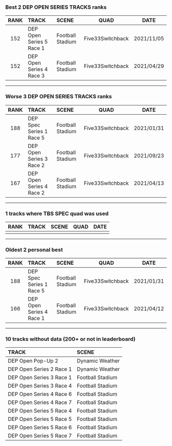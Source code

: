 ### Best 2 DEP OPEN SERIES TRACKS ranks
|RANK|TRACK|SCENE|QUAD|DATE|
|:---:|:---|:---|:---:|:---:|
|152|DEP Open Series 5 Race 1|Football Stadium|Five33Switchback|2021/11/05|
|152|DEP Open Series 4 Race 3|Football Stadium|Five33Switchback|2021/04/29|
---
### Worse 3 DEP OPEN SERIES TRACKS ranks
|RANK|TRACK|SCENE|QUAD|DATE|
|:---:|:---|:---|:---:|:---:|
|188|DEP Spec Series 1 Race 5|Football Stadium|Five33Switchback|2021/01/31|
|177|DEP Open Series 3 Race 2|Football Stadium|Five33Switchback|2021/09/23|
|167|DEP Open Series 4 Race 2|Football Stadium|Five33Switchback|2021/04/13|
---
### 1 tracks where TBS SPEC quad was used
|RANK|TRACK|SCENE|QUAD|DATE|
|:---:|:---|:---|:---:|:---:|
||||||
---
### Oldest 2 personal best
|RANK|TRACK|SCENE|QUAD|DATE|
|:---:|:---|:---|:---:|:---:|
|188|DEP Spec Series 1 Race 5|Football Stadium|Five33Switchback|2021/01/31|
|166|DEP Open Series 4 Race 1|Football Stadium|Five33Switchback|2021/04/12|
---
### 10 tracks without data (200+ or not in leaderboard)
|TRACK|SCENE|
|:---|:---|
|DEP Open Pop-Up 2|Dynamic Weather|
|DEP Open Series 2 Race 1|Dynamic Weather|
|DEP Open Series 3 Race 1|Football Stadium|
|DEP Open Series 3 Race 4|Football Stadium|
|DEP Open Series 4 Race 6|Football Stadium|
|DEP Open Series 4 Race 7|Football Stadium|
|DEP Open Series 5 Race 4|Football Stadium|
|DEP Open Series 5 Race 5|Football Stadium|
|DEP Open Series 5 Race 6|Football Stadium|
|DEP Open Series 5 Race 7|Football Stadium|
